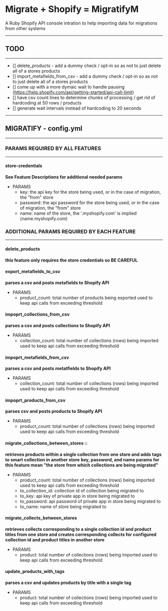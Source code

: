 # Migrate + Shopify = MigratifyM #
A Ruby Shopify API console intration to help importing data for migrations from other systems

- - - -
## TODO ##
- - - -
- [] delete\_products - add a dummy check / opt-in so as not to just delete all of a stores products
- [] import\_metafields\_from\_csv - add a dummy check / opt-in so as not to just delete all of a stores products
- [] come up with a more dymaic wait to handle pausing (https://help.shopify.com/api/getting-started/api-call-limit) 
- [] have csv count lines to determine chunks of processing / get rid of hardcoding at 50 rows / products
- [] generate wait intervals instead of hardcoding to 20 seconds 

- - - -
## MIGRATIFY - config.yml ##
- - - -

### PARAMS REQUIRED BY ALL FEATURES ###
- - - -
#### store-credentials #### 
**See Feature Descriptions for additional needed params**
* PARAMS
  * key: the api key for the store being used, or in the case of migration, the "from" store
  * password: the api password for the store being used, or in the case of migration, the "from" store
  * name: name of the store, the '.myshopify.com' is implied (name.myshopify.com)

### ADDITIONAL PARAMS REQUIRED BY EACH FEATURE ###
- - - -
#### delete\_products ####
**this feature only requires the store credentials so BE CAREFUL**

#### export\_metafields\_to\_csv ####
**parses a csv and posts metafields to Shopify API**
* PARAMS
  * product\_count: total number of products being exported used to keep api calls from exceeding threshold

#### impoprt\_collections\_from\_csv ####
**parses a csv and posts collections to Shopify API**
* PARAMS
  * collection\_count: total number of collections (rows) being imported used to keep api calls from exceeding threshold

#### impoprt\_metafields\_from\_csv #### 
**parses a csv and posts metatfields to Shopify API**
* PARAMS
  * collection\_count: total number of collections (rows) being imported used to keep api calls from exceeding threshold

#### impoprt\_products\_from\_csv #### 
**parses csv and posts products to Shopify API**
* PARAMS
  * product\_count: total number of collections (rows) being imported used to keep api calls from exceeding threshold

#### migrate\_collections\_between\_stores ::
**retrieves products within a single collection from one store and adds tags to smart collection in another store**
__key, password, and name params for this feature mean "the store from which collections are being migrated"__
* PARAMS
  * product\_count: total number of collections (rows) being imported used to keep api calls from exceeding threshold
  * to\_collection\_id: collection id of collection being migrated to
  * to\_key: api key of private app in store being migrated to
  * to\_password: api password of private app in store being migrated to
  * to\_name: name of store being migrated to

#### migrate\_collects\_between\_stores ####
**retrieves collects corresponding to a single collection id and product titles from one store and creates corresponding**
__collects for configured collection id and product titles in another store__
* PARAMS
  * product: total number of collections (rows) being imported used to keep api calls from exceeding threshold

#### update\_products\_with\_tags ####
**parses a csv and updates products by title with a single tag**
* PARAMS
  * product: total number of collections (rows) being imported used to keep api calls from exceeding threshold
